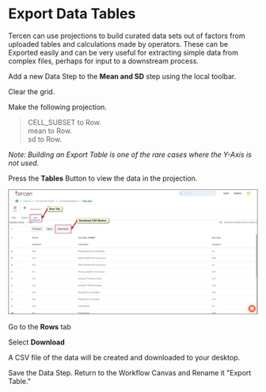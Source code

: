 # Export Data Tables

Tercen can use projections to build curated data sets out of factors from uploaded tables and calculations made by operators. These can be Exported easily and can be very useful for extracting simple data from complex files, perhaps for input to a downstream process.

Add a new Data Step to the **Mean and SD** step using the local toolbar.

Clear the grid.

Make the following projection.
> CELL_SUBSET to Row.  
> mean to Row.  
> sd to Row.  

_Note: Building an Export Table is one of the rare cases where the Y-Axis is not used._

Press the **Tables** Button to view the data in the projection.

![Screenshot](img/starter_guide_export_1.jpg)

Go to the **Rows** tab

Select **Download**

A CSV file of the data will be created and downloaded to your desktop.

Save the Data Step. Return to the Workflow Canvas and Rename it "Export Table."
